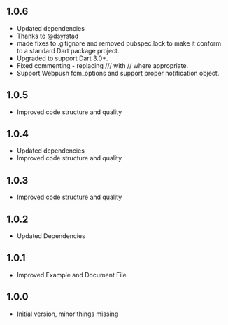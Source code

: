 ## 1.0.6

- Updated dependencies
- Thanks to [@dsyrstad](https://github.com/dsyrstad)
- made fixes to .gitignore and removed pubspec.lock to make it conform to a standard Dart package project.
- Upgraded to support Dart 3.0+.
- Fixed commenting - replacing /// with // where appropriate.
- Support Webpush fcm_options and support proper notification object.

## 1.0.5

- Improved code structure and quality

## 1.0.4

- Updated dependencies
- Improved code structure and quality

## 1.0.3

- Improved code structure and quality

## 1.0.2

- Updated Dependencies

## 1.0.1

- Improved Example and Document File

## 1.0.0

- Initial version, minor things missing
